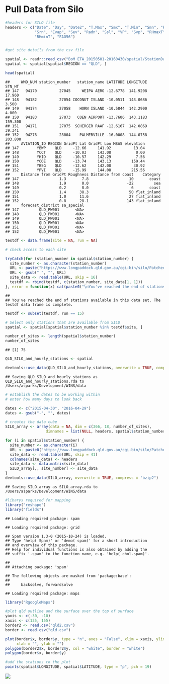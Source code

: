 Pull Data from Silo
================

``` r
#headers for SILO file
headers <- c("Date", "Day", "Date2", "T.Max", "Smx", "T.Min", "Smn", "Rain",
             "Srn", "Evap", "Sev", "Radn", "Ssl", "VP", "Svp", "RHmaxT",
             "RHminT", "FAO56")


#get site details from the csv file

spatial <- readr::read_csv("BoM_ETA_20150501-20160430/spatial/StationData.csv")
spatial <- spatial[spatial$REGION == "QLD", ]

head(spatial)
```

    ##     WMO_NUM station_number   station_name LATITUDE LONGITUDE  STN_HT
    ## 147   94170          27045     WEIPA AERO -12.6778  141.9208  17.960
    ## 148   94182          27054 COCONUT ISLAND -10.0511  143.0686   3.500
    ## 149   94174          27058    HORN ISLAND -10.5844  142.2900   4.000
    ## 150   94183          27073   COEN AIRPORT -13.7606  143.1183 159.300
    ## 151   94171          27075  SCHERGER RAAF -12.6167  142.0869  39.341
    ## 152   94276          28004    PALMERVILLE -16.0008  144.0758 203.800
    ##     AVIATION_ID REGION GridPt Lat GridPt Lon MSAS elevation
    ## 147        YBWP    QLD     -12.66     141.92          13.04
    ## 148        YCCT    QLD     -10.03     143.08           0.00
    ## 149        YHID    QLD     -10.57     142.29           7.56
    ## 150        YCOE    QLD     -13.74     143.13         159.44
    ## 151        YBSG    QLD     -12.62     142.08          30.92
    ## 152        YPVI    QLD     -15.99     144.08         215.56
    ##     Distance from GridPt Roughness Distance from coast    Category
    ## 147                  1.3       7.8                  10       coast
    ## 148                  1.9       0.0                 -22         sea
    ## 149                  0.2       8.0                   6       coast
    ## 150                  1.4      38.3                  50 flat_inland
    ## 151                  1.0      11.6                  27 flat_inland
    ## 152                  0.8      28.1                 143 flat_inland
    ##     forecast_district sa_special
    ## 147         QLD_PW001       <NA>
    ## 148         QLD_PW001       <NA>
    ## 149         QLD_PW001       <NA>
    ## 150         QLD_PW001       <NA>
    ## 151         QLD_PW001       <NA>
    ## 152         QLD_PW001       <NA>

``` r
testdf <- data.frame(site = NA, run = NA)

# check access to each site

tryCatch(for (station_number in spatial$station_number) {
  site_number <- as.character(station_number)
  URL <- paste("https://www.longpaddock.qld.gov.au/cgi-bin/silo/PatchedPointDataset.php?format=fao56&station=", site_number, "&start=20160101&finish=20160102&username=USQKEITH&password=KEITH4350")
  URL <- gsub(" ", "", URL) 
  site_data <- read.table(URL, skip = 16)
  testdf <- rbind(testdf, c(station_number, site_data[1, 1]))
}, error = function(x) cat(paste0("\nYou've reached the end of stations available in this data set. The testdf data frame is complete.")))
```

    ## 
    ## You've reached the end of stations available in this data set. The testdf data frame is complete.

``` r
testdf <- subset(testdf, run == 15)

# Select only stations that are available from SILO
spatial <- spatial[spatial$station_number %in% testdf$site, ]

number_of_sites <- length(spatial$station_number)
number_of_sites
```

    ## [1] 75

``` r
QLD_SILO_and_hourly_stations <- spatial

devtools::use_data(QLD_SILO_and_hourly_stations, overwrite = TRUE, compress = "bzip2")
```

    ## Saving QLD_SILO_and_hourly_stations as QLD_SILO_and_hourly_stations.rda to /Users/asparks/Development/WINS/data

``` r
# establish the dates to be working within
# enter how many days to look back

dates <- c("2015-04-30", "2016-04-29")
dates <- gsub("-", "", dates)

# creates the data cube
SILO_array <- array(data = NA, dim = c(366, 18, number_of_sites),
                  dimnames = list(NULL, headers, spatial$station_number))

for (i in spatial$station_number) {
  site_number <- as.character(i)
  URL <- paste0("https://www.longpaddock.qld.gov.au/cgi-bin/silo/PatchedPointDataset.php?format=fao56&station=", i, "&start=", dates[1], "&finish=", dates[2], "&username=USQKEITH&password=KEITH4350")
  site_data <- read.table(URL, skip = 41)
  colnames(site_data) <- headers
  site_data <- data.matrix(site_data) 
  SILO_array[,, site_number] <- site_data 
}
devtools::use_data(SILO_array, overwrite = TRUE, compress = "bzip2")
```

    ## Saving SILO_array as SILO_array.rda to /Users/asparks/Development/WINS/data

``` r
#libarys required for mapping
library("reshape")
library("fields")
```

    ## Loading required package: spam

    ## Loading required package: grid

    ## Spam version 1.3-0 (2015-10-24) is loaded.
    ## Type 'help( Spam)' or 'demo( spam)' for a short introduction 
    ## and overview of this package.
    ## Help for individual functions is also obtained by adding the
    ## suffix '.spam' to the function name, e.g. 'help( chol.spam)'.

    ## 
    ## Attaching package: 'spam'

    ## The following objects are masked from 'package:base':
    ## 
    ##     backsolve, forwardsolve

    ## Loading required package: maps

``` r
library("RgoogleMaps")

#plot qld outline and the surface over the top of surface
yaxis <- c(-30, -10)
xaxis <- c(135, 155)
border2 <- read.csv("qld2.csv")
border <- read.csv("qld.csv")

plot(border$x, border$y, type = "n", axes = "False", xlim = xaxis, ylim = yaxis,
     xlab = "", ylab = "")
polygon(border2$x, border2$y, col = "white", border = "white")
polygon(border$x, border$y)

#add the stations to the plot
points(spatial$LONGITUDE, spatial$LATITUDE, type = "p", pch = 19)
```

![](Pull_data_from_SILO_files/figure-markdown_github/map-1.png)
